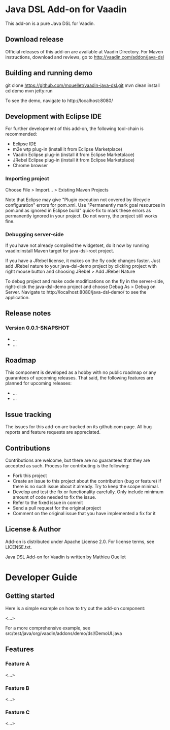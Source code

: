# Java DSL Add-on for Vaadin

This add-on is a pure Java DSL for Vaadin.

## Download release

Official releases of this add-on are available at Vaadin Directory. For Maven instructions, download and reviews, go to http://vaadin.com/addon/java-dsl

## Building and running demo

git clone https://github.com/mouellet/vaadin-java-dsl.git
mvn clean install
cd demo
mvn jetty:run

To see the demo, navigate to http://localhost:8080/

## Development with Eclipse IDE

For further development of this add-on, the following tool-chain is recommended:
- Eclipse IDE
- m2e wtp plug-in (install it from Eclipse Marketplace)
- Vaadin Eclipse plug-in (install it from Eclipse Marketplace)
- JRebel Eclipse plug-in (install it from Eclipse Marketplace)
- Chrome browser

### Importing project

Choose File > Import... > Existing Maven Projects

Note that Eclipse may give "Plugin execution not covered by lifecycle configuration" errors for pom.xml. Use "Permanently mark goal resources in pom.xml as ignored in Eclipse build" quick-fix to mark these errors as permanently ignored in your project. Do not worry, the project still works fine. 

### Debugging server-side

If you have not already compiled the widgetset, do it now by running vaadin:install Maven target for java-dsl-root project.

If you have a JRebel license, it makes on the fly code changes faster. Just add JRebel nature to your java-dsl-demo project by clicking project with right mouse button and choosing JRebel > Add JRebel Nature

To debug project and make code modifications on the fly in the server-side, right-click the java-dsl-demo project and choose Debug As > Debug on Server. Navigate to http://localhost:8080/java-dsl-demo/ to see the application.

## Release notes

### Version 0.0.1-SNAPSHOT
- ...
- ...

## Roadmap

This component is developed as a hobby with no public roadmap or any guarantees of upcoming releases. That said, the following features are planned for upcoming releases:
- ...
- ...

## Issue tracking

The issues for this add-on are tracked on its github.com page. All bug reports and feature requests are appreciated. 

## Contributions

Contributions are welcome, but there are no guarantees that they are accepted as such. Process for contributing is the following:
- Fork this project
- Create an issue to this project about the contribution (bug or feature) if there is no such issue about it already. Try to keep the scope minimal.
- Develop and test the fix or functionality carefully. Only include minimum amount of code needed to fix the issue.
- Refer to the fixed issue in commit
- Send a pull request for the original project
- Comment on the original issue that you have implemented a fix for it

## License & Author

Add-on is distributed under Apache License 2.0. For license terms, see LICENSE.txt.

Java DSL Add-on for Vaadin is written by Mathieu Ouellet

# Developer Guide

## Getting started

Here is a simple example on how to try out the add-on component:

<...>

For a more comprehensive example, see src/test/java/org/vaadin/addons/demo/dsl/DemoUI.java

## Features

### Feature A

<...>

### Feature B

<...>

### Feature C

<...>
